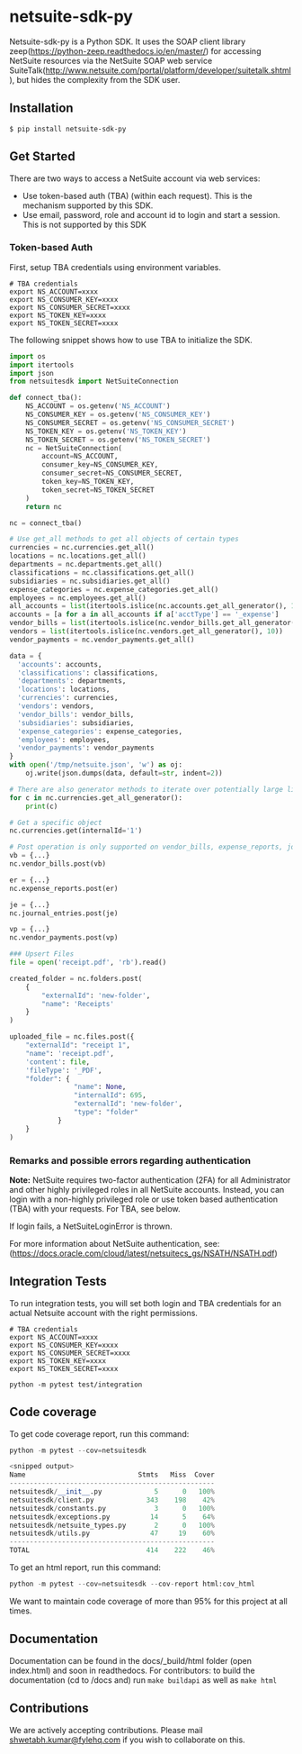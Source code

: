 # netsuite-sdk-py

Netsuite-sdk-py is a Python SDK. It uses the SOAP client library zeep(https://python-zeep.readthedocs.io/en/master/) for accessing NetSuite resources via the NetSuite SOAP web service SuiteTalk(http://www.netsuite.com/portal/platform/developer/suitetalk.shtml), but hides the complexity from the SDK user.

## Installation

    $ pip install netsuite-sdk-py

## Get Started

There are two ways to access a NetSuite account via web services:

- Use token-based auth (TBA) (within each request). This is the mechanism supported by this SDK.
- Use email, password, role and account id to login and start a session. This is not supported by this SDK

### Token-based Auth

First, setup TBA credentials using environment variables.

```
# TBA credentials
export NS_ACCOUNT=xxxx
export NS_CONSUMER_KEY=xxxx
export NS_CONSUMER_SECRET=xxxx
export NS_TOKEN_KEY=xxxx
export NS_TOKEN_SECRET=xxxx

```

The following snippet shows how to use TBA to initialize the SDK.

```python
import os
import itertools
import json
from netsuitesdk import NetSuiteConnection

def connect_tba():
    NS_ACCOUNT = os.getenv('NS_ACCOUNT')
    NS_CONSUMER_KEY = os.getenv('NS_CONSUMER_KEY')
    NS_CONSUMER_SECRET = os.getenv('NS_CONSUMER_SECRET')
    NS_TOKEN_KEY = os.getenv('NS_TOKEN_KEY')
    NS_TOKEN_SECRET = os.getenv('NS_TOKEN_SECRET')
    nc = NetSuiteConnection(
        account=NS_ACCOUNT,
        consumer_key=NS_CONSUMER_KEY,
        consumer_secret=NS_CONSUMER_SECRET,
        token_key=NS_TOKEN_KEY,
        token_secret=NS_TOKEN_SECRET
    )
    return nc

nc = connect_tba()

# Use get_all methods to get all objects of certain types
currencies = nc.currencies.get_all()
locations = nc.locations.get_all()
departments = nc.departments.get_all()
classifications = nc.classifications.get_all()
subsidiaries = nc.subsidiaries.get_all()
expense_categories = nc.expense_categories.get_all()
employees = nc.employees.get_all()
all_accounts = list(itertools.islice(nc.accounts.get_all_generator(), 100))
accounts = [a for a in all_accounts if a['acctType'] == '_expense']
vendor_bills = list(itertools.islice(nc.vendor_bills.get_all_generator(), 10))
vendors = list(itertools.islice(nc.vendors.get_all_generator(), 10))
vendor_payments = nc.vendor_payments.get_all()

data = {
  'accounts': accounts,
  'classifications': classifications,
  'departments': departments,
  'locations': locations,
  'currencies': currencies,
  'vendors': vendors,
  'vendor_bills': vendor_bills,
  'subsidiaries': subsidiaries,
  'expense_categories': expense_categories,
  'employees': employees,
  'vendor_payments': vendor_payments
}
with open('/tmp/netsuite.json', 'w') as oj:
	oj.write(json.dumps(data, default=str, indent=2))

# There are also generator methods to iterate over potentially large lists
for c in nc.currencies.get_all_generator():
    print(c)

# Get a specific object
nc.currencies.get(internalId='1')

# Post operation is only supported on vendor_bills, expense_reports, journal_entries and vendor_payments currently (see tests on how to construct vendor bill, expense report and journal entry)
vb = {...}
nc.vendor_bills.post(vb)

er = {...}
nc.expense_reports.post(er)

je = {...}
nc.journal_entries.post(je)

vp = {...}
nc.vendor_payments.post(vp)

### Upsert Files
file = open('receipt.pdf', 'rb').read()

created_folder = nc.folders.post(
    {
        "externalId": 'new-folder',
        "name": 'Receipts'
    }
)

uploaded_file = nc.files.post({
    "externalId": "receipt 1",
    "name": 'receipt.pdf',
    'content': file,
    'fileType': '_PDF',
    "folder": {
                "name": None,
                "internalId": 695,
                "externalId": 'new-folder',
                "type": "folder"
            }
    }
)
```

<!-- ### Password-based Auth

Password-based auth is less preferred. You can set the following environment variables for convenience:

```
export NS_EMAIL=xxxx
export NS_PASSWORD=xxxx
export NS_ROLE=xxx
export NS_ACCOUNT=xxxx
export NS_APPID=xxxx
```

Here's a snippet that shows how the client can be initialized.

```python
import os

from netsuitesdk import NetSuiteClient

def connect_password():
    NS_EMAIL = os.getenv("NS_EMAIL")
    NS_PASSWORD = os.getenv("NS_PASSWORD")
    NS_ROLE = os.getenv("NS_ROLE")
    NS_ACCOUNT = os.getenv("NS_ACCOUNT")
    NS_APPID = os.getenv("NS_APPID")

    ns = NetSuiteClient(account=NS_ACCOUNT)
    ns.login(email=NS_EMAIL, password=NS_PASSWORD, role=NS_ROLE, application_id=NS_APPID)
    return ns

ns = connect_password()

# Do things with ns..

ns.logout()
``` -->

### Remarks and possible errors regarding authentication

**Note:** NetSuite requires two-factor authentication (2FA) for
all Administrator and other highly privileged roles in all NetSuite accounts.
Instead, you can login with a non-highly privileged role or use
token based authentication (TBA) with your requests. For TBA, see below.

If login fails, a NetSuiteLoginError is thrown.

For more information about NetSuite authentication, see:
(https://docs.oracle.com/cloud/latest/netsuitecs_gs/NSATH/NSATH.pdf)

<!-- ### Get Request
A basic example (`ns` is a reference to a `NetSuiteClient` instance):
```python
vendor = ns.get('vendor', internalId=ref.internalId)
ns.print_values(vendor)
```

### Search
To perform a search request, use `NetSuite.search`.
The SDK provides some utility functions/classes:

- `basic_stringfield_search`: A basic example (`ns` is a reference to a `NetSuiteClient` instance):
```python
records = ns.basic_stringfield_search(type_name='Vendor',
                                attribute='entityId',
                                value='Alexander Valley Vineyards',
                                operator='is')
print(records[0].internalId)
```

- `PaginatedSearch` (in utils.py):
Its usage can be seen inside the utility function `NetSuiteClient.paginated_search`

### Upsert
Basic example(`ns` is a reference to a `NetSuiteClient` instance):
```python
vendor = ns.Vendor()
vendor.externalId = 'test_vendor'
vendor.companyName = 'Another Test Inc.'
ref = ns.upsert(record=vendor)
```

### UpsertList
Basic example(`ns` is a reference to a `NetSuiteClient` instance):
```python
customer1 = ns.Customer(externalId='customer', email='test1@example.com')
customer2 = ns.Customer(externalId='another_customer', email='test2@example.com')
ns.upsertList(records=[customer1, customer2])
``` -->

## Integration Tests

To run integration tests, you will set both login and TBA credentials for an actual Netsuite account with the right permissions.

```
# TBA credentials
export NS_ACCOUNT=xxxx
export NS_CONSUMER_KEY=xxxx
export NS_CONSUMER_SECRET=xxxx
export NS_TOKEN_KEY=xxxx
export NS_TOKEN_SECRET=xxxx

python -m pytest test/integration
```

## Code coverage

To get code coverage report, run this command:

```python
python -m pytest --cov=netsuitesdk

<snipped output>
Name                            Stmts   Miss  Cover
---------------------------------------------------
netsuitesdk/__init__.py             5      0   100%
netsuitesdk/client.py             343    198    42%
netsuitesdk/constants.py            3      0   100%
netsuitesdk/exceptions.py          14      5    64%
netsuitesdk/netsuite_types.py       2      0   100%
netsuitesdk/utils.py               47     19    60%
---------------------------------------------------
TOTAL                             414    222    46%
```

To get an html report, run this command:

```python
python -m pytest --cov=netsuitesdk --cov-report html:cov_html
```

We want to maintain code coverage of more than 95% for this project at all times.

## Documentation

Documentation can be found in the docs/\_build/html folder (open index.html) and soon in readthedocs.
For contributors: to build the documentation (cd to /docs and) run `make buildapi`
as well as `make html`

## Contributions

We are actively accepting contributions. Please mail shwetabh.kumar@fylehq.com if you wish to collaborate on this.
